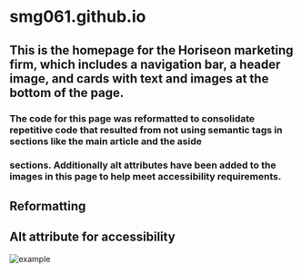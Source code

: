 # smg061.github.io

## This is the homepage for the Horiseon marketing firm, which includes a navigation bar, a header image, and cards with text and images at the bottom of the page.
### The code for this page was reformatted to consolidate repetitive code that resulted from not using semantic tags in sections like the main article and the aside 
### sections. Additionally alt attributes have been added to the images in this page to help meet accessibility requirements.

## Reformatting 

## Alt attribute for accessibility

![example](https://raw.githubusercontent.com/smg061/smg061.github.io/main/assets/images/2021-03-06%2019_41_28-Horiseon%20Marketing%20Home%20Pa%20%E2%80%94%20Mozilla%20Firefox.jpg "Alt text appears if the image links are broken")
